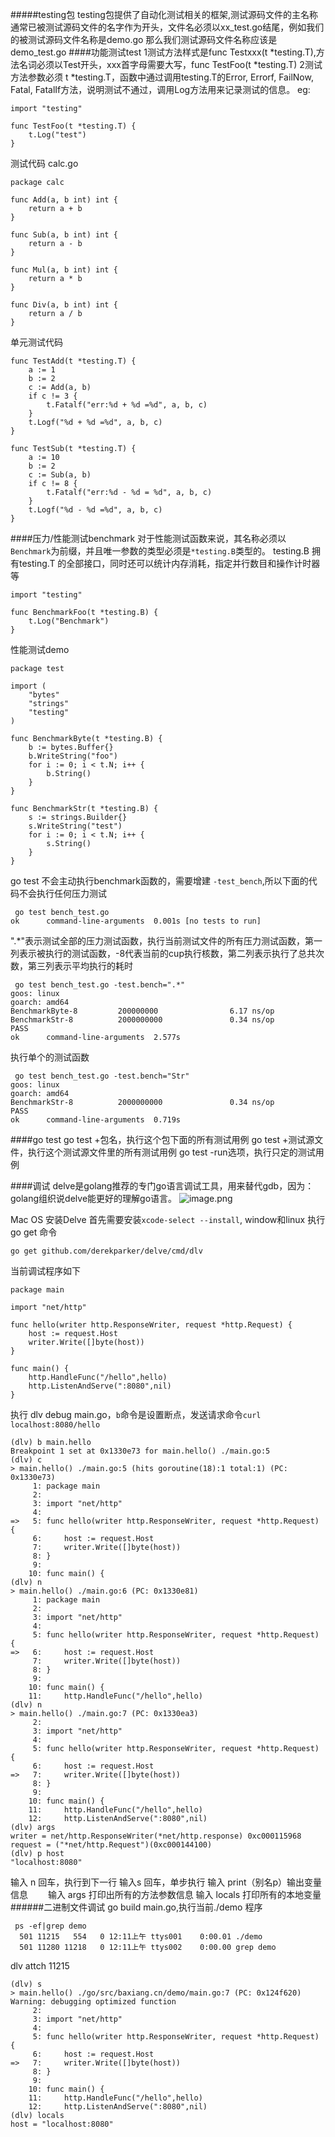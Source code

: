 #####testing包
testing包提供了自动化测试相关的框架,测试源码文件的主名称通常已被测试源码文件的名字作为开头，文件名必须以xx_test.go结尾，例如我们的被测试源码文件名称是demo.go 那么我们测试源码文件名称应该是demo_test.go
####功能测试test
1测试方法样式是func Testxxx(t *testing.T),方法名词必须以Test开头，xxx首字母需要大写，func TestFoo(t *testing.T)
2测试方法参数必须 t *testing.T，函数中通过调用testing.T的Error, Errorf, FailNow, Fatal, FatalIf方法，说明测试不通过，调用Log方法用来记录测试的信息。
eg:
```
import "testing"

func TestFoo(t *testing.T) {
	t.Log("test")
}
```
测试代码 calc.go
```
package calc

func Add(a, b int) int {
	return a + b
}

func Sub(a, b int) int {
	return a - b
}

func Mul(a, b int) int {
	return a * b
}

func Div(a, b int) int {
	return a / b
}
```
单元测试代码
```
func TestAdd(t *testing.T) {
	a := 1
	b := 2
	c := Add(a, b)
	if c != 3 {
		t.Fatalf("err:%d + %d =%d", a, b, c)
	}
	t.Logf("%d + %d =%d", a, b, c)
}

func TestSub(t *testing.T) {
	a := 10
	b := 2
	c := Sub(a, b)
	if c != 8 {
		t.Fatalf("err:%d - %d = %d", a, b, c)
	}
	t.Logf("%d - %d =%d", a, b, c)
}

```
####压力/性能测试benchmark
对于性能测试函数来说，其名称必须以`Benchmark`为前缀，并且唯一参数的类型必须是`*testing.B`类型的。
testing.B 拥有testing.T 的全部接口，同时还可以统计内存消耗，指定并行数目和操作计时器等
```
import "testing"

func BenchmarkFoo(t *testing.B) {
	t.Log("Benchmark")
}
```

性能测试demo
```
package test

import (
	"bytes"
	"strings"
	"testing"
)

func BenchmarkByte(t *testing.B) {
	b := bytes.Buffer{}
	b.WriteString("foo")
	for i := 0; i < t.N; i++ {
		b.String()
	}
}

func BenchmarkStr(t *testing.B) {
	s := strings.Builder{}
	s.WriteString("test")
	for i := 0; i < t.N; i++ {
		s.String()
	}
}
```
go test 不会主动执行benchmark函数的，需要增建 `-test_bench`,所以下面的代码不会执行任何压力测试
```
 go test bench_test.go                  
ok      command-line-arguments  0.001s [no tests to run]
```
".*"表示测试全部的压力测试函数，执行当前测试文件的所有压力测试函数，第一列表示被执行的测试函数，-8代表当前的cup执行核数，第二列表示执行了总共次数，第三列表示平均执行的耗时
```
 go test bench_test.go -test.bench=".*"  
goos: linux
goarch: amd64
BenchmarkByte-8         200000000                6.17 ns/op
BenchmarkStr-8          2000000000               0.34 ns/op
PASS
ok      command-line-arguments  2.577s

```
执行单个的测试函数
```
 go test bench_test.go -test.bench="Str"
goos: linux
goarch: amd64
BenchmarkStr-8          2000000000               0.34 ns/op
PASS
ok      command-line-arguments  0.719s
```
####go test
go test +包名，执行这个包下面的所有测试用例
go test +测试源文件，执行这个测试源文件里的所有测试用例
go test -run选项，执行只定的测试用例

####调试
delve是golang推荐的专门go语言调试工具，用来替代gdb，因为：golang组织说delve能更好的理解go语言。
![image.png](http://upload-images.jianshu.io/upload_images/143845-a74a9c488246238c.png?imageMogr2/auto-orient/strip%7CimageView2/2/w/1240)

Mac OS 安装Delve
首先需要安装`xcode-select --install`,
window和linux 执行go get 命令
```
go get github.com/derekparker/delve/cmd/dlv
```
当前调试程序如下
```
package main

import "net/http"

func hello(writer http.ResponseWriter, request *http.Request) {
	host := request.Host
	writer.Write([]byte(host))
}

func main() {
	http.HandleFunc("/hello",hello)
	http.ListenAndServe(":8080",nil)
}
```
执行 dlv debug main.go，`b`命令是设置断点，发送请求命令`curl localhost:8080/hello`
```
(dlv) b main.hello
Breakpoint 1 set at 0x1330e73 for main.hello() ./main.go:5
(dlv) c
> main.hello() ./main.go:5 (hits goroutine(18):1 total:1) (PC: 0x1330e73)
     1:	package main
     2:
     3:	import "net/http"
     4:
=>   5:	func hello(writer http.ResponseWriter, request *http.Request) {
     6:		host := request.Host
     7:		writer.Write([]byte(host))
     8:	}
     9:
    10:	func main() {
(dlv) n
> main.hello() ./main.go:6 (PC: 0x1330e81)
     1:	package main
     2:
     3:	import "net/http"
     4:
     5:	func hello(writer http.ResponseWriter, request *http.Request) {
=>   6:		host := request.Host
     7:		writer.Write([]byte(host))
     8:	}
     9:
    10:	func main() {
    11:		http.HandleFunc("/hello",hello)
(dlv) n
> main.hello() ./main.go:7 (PC: 0x1330ea3)
     2:
     3:	import "net/http"
     4:
     5:	func hello(writer http.ResponseWriter, request *http.Request) {
     6:		host := request.Host
=>   7:		writer.Write([]byte(host))
     8:	}
     9:
    10:	func main() {
    11:		http.HandleFunc("/hello",hello)
    12:		http.ListenAndServe(":8080",nil)
(dlv) args
writer = net/http.ResponseWriter(*net/http.response) 0xc000115968
request = ("*net/http.Request")(0xc000144100)
(dlv) p host
"localhost:8080"
```
输入 n 回车，执行到下一行
输入s 回车，单步执行
输入 print（别名p）输出变量信息　　
输入 args 打印出所有的方法参数信息
输入 locals 打印所有的本地变量
######二进制文件调试
go build main.go,执行当前./demo 程序
```
 ps -ef|grep demo
  501 11215   554   0 12:11上午 ttys001    0:00.01 ./demo
  501 11280 11218   0 12:11上午 ttys002    0:00.00 grep demo
```
dlv  attch 11215
```
(dlv) s
> main.hello() ./go/src/baxiang.cn/demo/main.go:7 (PC: 0x124f620)
Warning: debugging optimized function
     2:
     3:	import "net/http"
     4:
     5:	func hello(writer http.ResponseWriter, request *http.Request) {
     6:		host := request.Host
=>   7:		writer.Write([]byte(host))
     8:	}
     9:
    10:	func main() {
    11:		http.HandleFunc("/hello",hello)
    12:		http.ListenAndServe(":8080",nil)
(dlv) locals
host = "localhost:8080"
```
